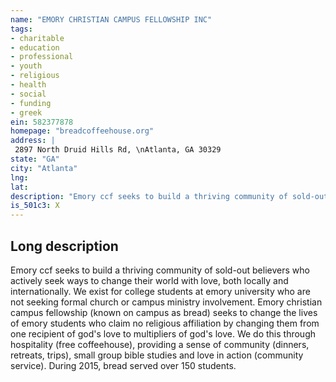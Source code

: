 ```yaml
---
name: "EMORY CHRISTIAN CAMPUS FELLOWSHIP INC"
tags:
- charitable
- education
- professional
- youth
- religious
- health
- social
- funding
- greek
ein: 582377878
homepage: "breadcoffeehouse.org"
address: |
 2897 North Druid Hills Rd, \nAtlanta, GA 30329
state: "GA"
city: "Atlanta"
lng: 
lat: 
description: "Emory ccf seeks to build a thriving community of sold-out believers who actively seek ways to change their world with love, both locally and internationally. We exist for college students at emory university who are not seeking formal church or campus ministry involvement. "
is_501c3: X
---
```


## Long description

Emory ccf seeks to build a thriving community of sold-out believers who actively seek ways to change their world with love, both locally and internationally. We exist for college students at emory university who are not seeking formal church or campus ministry involvement. Emory christian campus fellowship (known on campus as bread) seeks to change the lives of emory students who claim no religious affiliation by changing them from one recipient of god's love to multipliers of god's love. We do this through hospitality (free coffeehouse), providing a sense of community (dinners, retreats, trips), small group bible studies and love in action (community service). During 2015, bread served over 150 students. 
